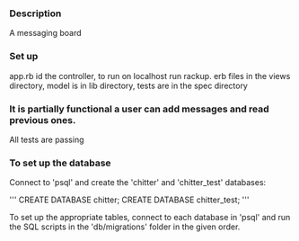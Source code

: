 ### Description
A messaging board

### Set up

app.rb id the controller, to run on localhost run rackup.
erb files in the views directory, model is in lib directory,
tests are in the spec directory

### It is partially functional a user can add messages and read previous ones.
All tests are passing  

### To set up the database

Connect to 'psql' and create the 'chitter' and 'chitter_test' databases:

'''
CREATE DATABASE chitter;
CREATE DATABASE chitter_test;
'''

To set up the appropriate tables, connect to each database in 'psql' and run the SQL scripts in the 'db/migrations' folder in the given order.
